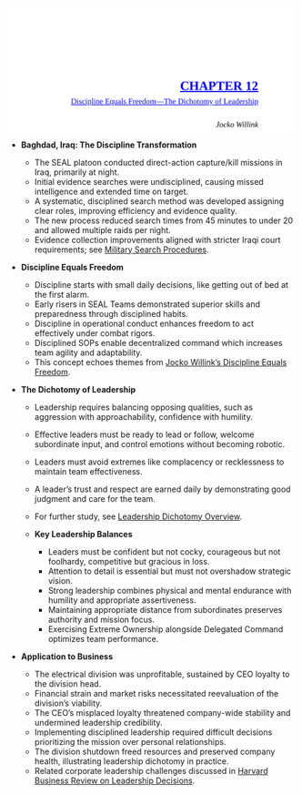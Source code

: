 ![EO-ch12-discipline-freedom](EO-ch12-discipline-freedom.best.png)

- **Baghdad, Iraq: The Discipline Transformation**  
  - The SEAL platoon conducted direct-action capture/kill missions in Iraq, primarily at night.  
  - Initial evidence searches were undisciplined, causing missed intelligence and extended time on target.  
  - A systematic, disciplined search method was developed assigning clear roles, improving efficiency and evidence quality.  
  - The new process reduced search times from 45 minutes to under 20 and allowed multiple raids per night.  
  - Evidence collection improvements aligned with stricter Iraqi court requirements; see [Military Search Procedures](https://www.globalsecurity.org/military/library/policy/navy/seal.htm).

- **Discipline Equals Freedom**  
  - Discipline starts with small daily decisions, like getting out of bed at the first alarm.  
  - Early risers in SEAL Teams demonstrated superior skills and preparedness through disciplined habits.  
  - Discipline in operational conduct enhances freedom to act effectively under combat rigors.  
  - Disciplined SOPs enable decentralized command which increases team agility and adaptability.  
  - This concept echoes themes from [Jocko Willink’s Discipline Equals Freedom](https://www.jockowillink.com/discipline-equals-freedom/).

- **The Dichotomy of Leadership**  
  - Leadership requires balancing opposing qualities, such as aggression with approachability, confidence with humility.  
  - Effective leaders must be ready to lead or follow, welcome subordinate input, and control emotions without becoming robotic.  
  - Leaders must avoid extremes like complacency or recklessness to maintain team effectiveness.  
  - A leader’s trust and respect are earned daily by demonstrating good judgment and care for the team.  
  - For further study, see [Leadership Dichotomy Overview](https://leadershipfreak.wordpress.com/2020/04/24/the-dichotomy-of-leadership/).

  - **Key Leadership Balances**  
    - Leaders must be confident but not cocky, courageous but not foolhardy, competitive but gracious in loss.  
    - Attention to detail is essential but must not overshadow strategic vision.  
    - Strong leadership combines physical and mental endurance with humility and appropriate assertiveness.  
    - Maintaining appropriate distance from subordinates preserves authority and mission focus.  
    - Exercising Extreme Ownership alongside Delegated Command optimizes team performance.

- **Application to Business**  
  - The electrical division was unprofitable, sustained by CEO loyalty to the division head.  
  - Financial strain and market risks necessitated reevaluation of the division’s viability.  
  - The CEO’s misplaced loyalty threatened company-wide stability and undermined leadership credibility.  
  - Implementing disciplined leadership required difficult decisions prioritizing the mission over personal relationships.  
  - The division shutdown freed resources and preserved company health, illustrating leadership dichotomy in practice.  
  - Related corporate leadership challenges discussed in [Harvard Business Review on Leadership Decisions](https://hbr.org/2016/03/the-hard-truth-about-leading-your-team).
